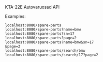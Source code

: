 KTA-22E      Autovaruosad API 

Examples:
```
localhost:8080/spare-parts
localhost:8080/spare-parts?name=bmw
localhost:8080/spare-parts?sn=17
localhost:8080/spare-parts?page=2
localhost:8080/spare-parts?name=bmw&sn=17
&page=2
localhost:8080/spare-parts/search/bmw
localhost:8080/spare-parts/search/17?page=2
```
